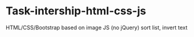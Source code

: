 # Task-intership-html-css-js
HTML/CSS/Bootstrap based on image  JS (no jQuery) sort list, invert text
